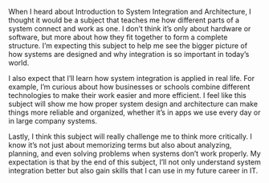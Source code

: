When I heard about Introduction to System Integration and Architecture, I thought it would be a subject that teaches me how different parts of a system connect and work as one. I don’t think it’s only about hardware or software, but more about how they fit together to form a complete structure. I’m expecting this subject to help me see the bigger picture of how systems are designed and why integration is so important in today’s world.

I also expect that I’ll learn how system integration is applied in real life. For example, I’m curious about how businesses or schools combine different technologies to make their work easier and more efficient. I feel like this subject will show me how proper system design and architecture can make things more reliable and organized, whether it’s in apps we use every day or in large company systems.

Lastly, I think this subject will really challenge me to think more critically. I know it’s not just about memorizing terms but also about analyzing, planning, and even solving problems when systems don’t work properly. My expectation is that by the end of this subject, I’ll not only understand system integration better but also gain skills that I can use in my future career in IT.
